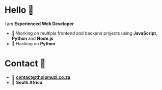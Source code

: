 # Hello 👋

I am **Experienced Web Developer**

- 💼 Working on multiple frontend and backend projects using **JavaScript**, **Python** and **Node.js**
- 🎯 Hacking on **Python**

# Contact 👋
- 📧 **contact@tholumuzi.co.za**
- 📌 **South Africa**
